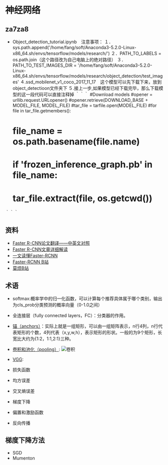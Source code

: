 # 神经网络
## za7za8
- Object_detection_tutorial.ipynb　注意事项：
１．sys.path.append('/home/fang/soft/Anaconda3-5.2.0-Linux-x86_64.sh/envs/tensorflow/models/research/')
２．PATH_TO_LABELS = os.path.join（这个路径改为自己电脑上的绝对路径）
３．PATH_TO_TEST_IMAGES_DIR = '/home/fang/soft/Anaconda3-5.2.0-Linux-x86_64.sh/envs/tensorflow/models/research/object_detection/test_images'
４.ssd_mobilenet_v1_coco_2017_11_17　这个模型可以先下载下来，放到object_detectioon文件夹下
５.接上一步,如果模型已经下载完毕，那么下载模型的这一段代码可以直接注释掉
｀｀｀
    #Download models
    #opener = urllib.request.URLopener()
    #opener.retrieve(DOWNLOAD_BASE + MODEL_FILE, MODEL_FILE)
    #tar_file = tarfile.open(MODEL_FILE)
    #for file in tar_file.getmembers():
    #  file_name = os.path.basename(file.name)
    #  if 'frozen_inference_graph.pb' in file_name:
    #    tar_file.extract(file, os.getcwd())
｀｀｀
## 资料
- [Faster R-CNN论文翻译——中英文对照](http://noahsnail.com/2018/01/03/2018-01-03-Faster%20R-CNN%E8%AE%BA%E6%96%87%E7%BF%BB%E8%AF%91%E2%80%94%E2%80%94%E4%B8%AD%E8%8B%B1%E6%96%87%E5%AF%B9%E7%85%A7/)
- [Faster R-CNN文章详细解读](https://blog.csdn.net/liuxiaoheng1992/article/details/81843363)
- [一文读懂Faster-RCNN](https://zhuanlan.zhihu.com/p/31426458)
- [Faster-RCNN  B站](https://www.bilibili.com/video/av52033795?t=1432&p=3)
- [莫烦B站](https://www.bilibili.com/video/av16001891?t=612&p=22)
## 术语
- softmax:概率学中的归一化函数，可以计算每个推荐具体属于哪个类别，输出为cls_prob分类预测的概率向量（0-1.0之间）
- 全连接层（fully connected layers，FC）：分类器的作用。
- [锚（anchors）](https://blog.csdn.net/sinat_33486980/article/details/81099093)：实际上就是一组矩形，可以由一组矩阵表示，n行4列，n行代表矩形的个数，4列代表（x,y,w,h），表示矩形的形状。一般的为9个矩形，长宽比大约为{1:2，1:1,2:1}三种。

- [卷积和池化（pooling）](https://blog.csdn.net/qq_40525008/article/details/79964306):
![卷积](http://ufldl.stanford.edu/wiki/images/6/6c/Convolution_schematic.gif)
- [VGG](https://baike.baidu.com/item/VGG%20%E6%A8%A1%E5%9E%8B/22689655?fr=aladdin):
- 损失函数
- 均方误差
- 交叉熵误差
- 梯度下降
- 偏置和激励函数
- 反向传播
## 梯度下降方法
- SGD
- Mumenton
